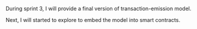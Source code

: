 During sprint 3, I will provide a final version of transaction-emission model.

Next, I will started to explore to embed the model into smart contracts.
